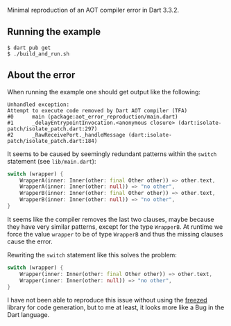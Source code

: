 Minimal reproduction of an AOT compiler error in Dart 3.3.2.

## Running the example

```
$ dart pub get
$ ./build_and_run.sh
```

## About the error

When running the example one should get output like the following:

```
Unhandled exception:
Attempt to execute code removed by Dart AOT compiler (TFA)
#0      main (package:aot_error_reproduction/main.dart)
#1      _delayEntrypointInvocation.<anonymous closure> (dart:isolate-patch/isolate_patch.dart:297)
#2      _RawReceivePort._handleMessage (dart:isolate-patch/isolate_patch.dart:184)
```

It seems to be caused by seemingly redundant patterns within the `switch` statement (see `lib/main.dart`):

```dart
switch (wrapper) {
    WrapperA(inner: Inner(other: final Other other)) => other.text,
    WrapperA(inner: Inner(other: null)) => "no other",
    WrapperB(inner: Inner(other: final Other other)) => other.text,
    WrapperB(inner: Inner(other: null)) => "no other",
}
```

It seems like the compiler removes the last two clauses, maybe because they have very similar patterns, except for the type
`WrapperB`. At runtime we force the value `wrapper` to be of type `WrapperB` and thus the missing clauses cause the error.

Rewriting the `switch` statement like this solves the problem:

```dart
switch (wrapper) {
    Wrapper(inner: Inner(other: final Other other)) => other.text,
    Wrapper(inner: Inner(other: null)) => "no other",
}
```

I have not been able to reproduce this issue without using the [freezed](https://pub.dev/packages/freezed) library for code generation,
but to me at least, it looks more like a Bug in the Dart language.
